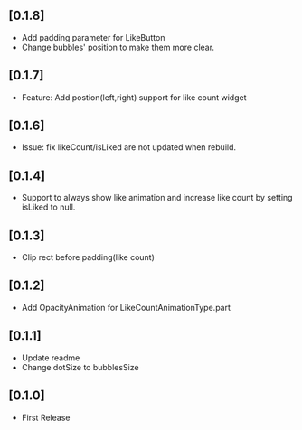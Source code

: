 ## [0.1.8] 

* Add padding parameter for LikeButton
* Change bubbles' position to make them more clear.

## [0.1.7] 

* Feature:
  Add postion(left,right) support for like count widget

## [0.1.6] 

* Issue: fix likeCount/isLiked are not updated when rebuild.

## [0.1.4] 

* Support to always show like animation and increase like count by setting isLiked to null.

## [0.1.3] 

* Clip rect before padding(like count)

## [0.1.2] 

* Add OpacityAnimation for LikeCountAnimationType.part

## [0.1.1] 

* Update readme
* Change dotSize to bubblesSize

## [0.1.0] 

* First Release

